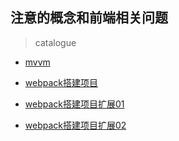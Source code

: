 ## 注意的概念和前端相关问题

> catalogue

- [mvvm](./mvvm.md)

- [webpack搭建项目](./webpack.md)

- [webpack搭建项目扩展01](./webpack_extend01.md)

- [webpack搭建项目扩展02](./webpack_extend02.md)
